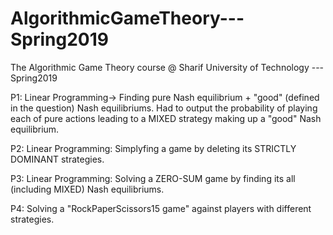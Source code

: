 # AlgorithmicGameTheory---Spring2019
The Algorithmic Game Theory course @ Sharif University of Technology ---Spring2019


P1: Linear Programming-> Finding pure Nash equilibrium + "good" (defined in the question) Nash equilibriums. Had to output the probability of playing each of pure actions leading to a MIXED strategy making up a "good" Nash equilibrium.

P2: Linear Programming: Simplyfing a game by deleting its STRICTLY DOMINANT strategies.

P3: Linear Programming: Solving a ZERO-SUM game by finding its all (including MIXED) Nash equilibriums. 

P4: Solving a "RockPaperScissors15 game" against players with different strategies.
